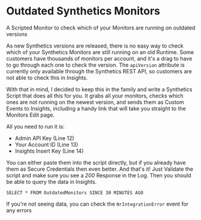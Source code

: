 # Outdated Synthetics Monitors
A Scripted Monitor to check which of your Monitors are running on outdated versions

As new Synthetics versions are released, there is no easy way to check which of your Synthetics Monitors are still running on an old Runtime. Some customers have thousands of monitors per account, and it's a drag to have to go through each one to check the version. The `apiVersion` attribute is currently only available through the Synthetics REST API, so customers are not able to check this in Insights.

With that in mind, I decided to keep this in the family and write a Synthetics Script that does all this for you. It grabs all your monitors, checks which ones are not running on the newest version, and sends them as Custom Events to Insights, including a handy link that will take you straight to the Monitors Edit page.

All you need to run it is:

- Admin API Key (Line 12)
- Your Account ID (Line 13)
- Insights Insert Key (Line 14)

You can either paste them into the script directly, but if you already have them as Secure Credentials then even better. And that's it! Just Validate the script and make sure you see a *200* Response in the Log. Then you should be able to query the data in Insights.

```
SELECT * FROM OutdatedMonitors SINCE 30 MINUTES AGO
```

If you're not seeing data, you can check the `NrIntegrationError` event for any errors
